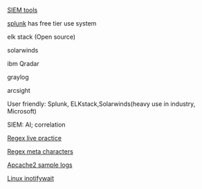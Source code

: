 [SIEM tools](https://www.dnsstuff.com/free-siem-tools)

[splunk](https://www.dnsstuff.com/free-siem-tools#splunk-free) has free tier use system 

elk stack (Open source)

solarwinds

ibm Qradar

graylog

arcsight

User friendly: Splunk, ELKstack,Solarwinds(heavy use in industry, Microsoft)

SIEM: AI; correlation

[Regex live practice](https://regexr.com/)

[Regex meta characters](https://www.ibm.com/docs/en/informix-servers/12.10?topic=matching-metacharacters)

[Apcache2 sample logs](https://www.ossec.net/docs/log_samples/apache/apache.html)

[Linux inotifywait](https://linux.die.net/man/1/inotifywait)
